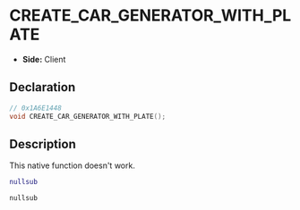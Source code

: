 # CREATE_CAR_GENERATOR_WITH_PLATE
- **Side:** Client

## Declaration
```cpp
// 0x1A6E1448
void CREATE_CAR_GENERATOR_WITH_PLATE();
```

## Description
This native function doesn't work.

```lua
nullsub
```

```squirrel
nullsub
```